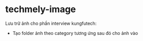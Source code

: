 # techmely-image
Lưu trữ ảnh cho phần interview kungfutech:
 - Tạo folder ảnh theo category tương ứng sau đó cho ảnh vào
